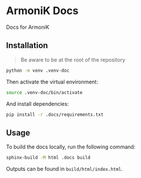 # ArmoniK Docs

Docs for ArmoniK

## Installation

> Be aware to be at the root of the repository

```bash
python -m venv .venv-doc
```

Then activate the virtual environment:

```bash
source .venv-doc/bin/activate
```

And install dependencies:

```bash
pip install -r .docs/requirements.txt
```

## Usage

To build the docs locally, run the following command:

```bash
sphinx-build -M html .docs build
```

Outputs can be found in `build/html/index.html`.
